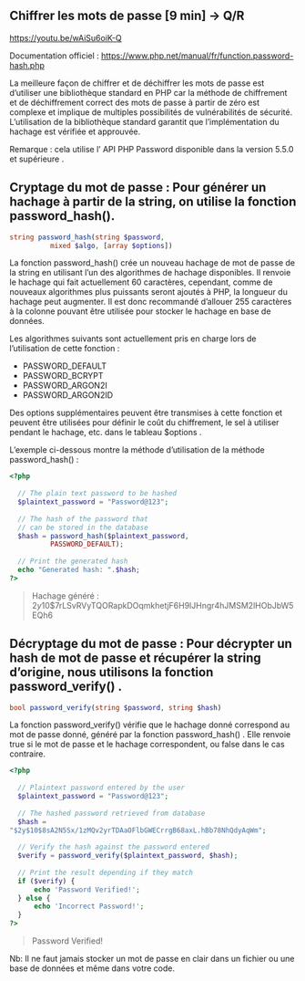 ## Chiffrer les mots de passe [9 min] -> Q/R

<https://youtu.be/wAiSu6oiK-Q>

Documentation officiel : https://www.php.net/manual/fr/function.password-hash.php

La meilleure façon de chiffrer et de déchiffrer les mots de passe est d’utiliser une bibliothèque standard en PHP car la méthode de chiffrement et de déchiffrement correct des mots de passe à partir de zéro est complexe et implique de multiples possibilités de vulnérabilités de sécurité. L’utilisation de la bibliothèque standard garantit que l’implémentation du hachage est vérifiée et approuvée.

Remarque : cela utilise l’ API PHP Password disponible dans la version 5.5.0 et supérieure .

## Cryptage du mot de passe : Pour générer un hachage à partir de la string, on utilise la fonction password_hash().

```php
string password_hash(string $password, 
          mixed $algo, [array $options])
```

La fonction password_hash() crée un nouveau hachage de mot de passe de la string en utilisant l’un des algorithmes de hachage disponibles. Il renvoie le hachage qui fait actuellement 60 caractères, cependant, comme de nouveaux algorithmes plus puissants seront ajoutés à PHP, la longueur du hachage peut augmenter. Il est donc recommandé d’allouer 255 caractères à la colonne pouvant être utilisée pour stocker le hachage en base de données.

Les algorithmes suivants sont actuellement pris en charge lors de l’utilisation de cette fonction :

- PASSWORD_DEFAULT
- PASSWORD_BCRYPT
- PASSWORD_ARGON2I
- PASSWORD_ARGON2ID

Des options supplémentaires peuvent être transmises à cette fonction et peuvent être utilisées pour définir le coût du chiffrement, le sel à utiliser pendant le hachage, etc. dans le tableau $options .

L’exemple ci-dessous montre la méthode d’utilisation de la méthode password_hash() :

```php
<?php
  
  // The plain text password to be hashed
  $plaintext_password = "Password@123";
  
  // The hash of the password that
  // can be stored in the database
  $hash = password_hash($plaintext_password, 
          PASSWORD_DEFAULT);
  
  // Print the generated hash
  echo "Generated hash: ".$hash;
?>
```
> Hachage généré : $2y$10$7rLSvRVyTQORapkDOqmkhetjF6H9lJHngr4hJMSM2lHObJbW5EQh6

## Décryptage du mot de passe : Pour décrypter un hash de mot de passe et récupérer la string d’origine, nous utilisons la fonction password_verify() .

```php
bool password_verify(string $password, string $hash)
```

La fonction password_verify() vérifie que le hachage donné correspond au mot de passe donné, généré par la fonction password_hash() . Elle renvoie true si le mot de passe et le hachage correspondent, ou false dans le cas contraire.

```php
<?php
  
  // Plaintext password entered by the user
  $plaintext_password = "Password@123";
  
  // The hashed password retrieved from database
  $hash = 
"$2y$10$8sA2N5Sx/1zMQv2yrTDAaOFlbGWECrrgB68axL.hBb78NhQdyAqWm";
  
  // Verify the hash against the password entered
  $verify = password_verify($plaintext_password, $hash);
  
  // Print the result depending if they match
  if ($verify) {
      echo 'Password Verified!';
  } else {
      echo 'Incorrect Password!';
  }
?>
```
> Password Verified!

Nb: Il ne faut jamais stocker un mot de passe en clair dans un fichier ou une base de données et même dans votre code.